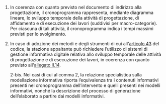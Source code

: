 1. In coerenza con quanto previsto nel documento di indirizzo alla progettazione, il cronoprogramma rappresenta, mediante diagramma lineare, lo sviluppo temporale della attività di progettazione, di affidamento e di esecuzione dei lavori (suddivisi per macro-categorie). Per ciascuna di tali attività, il cronoprogramma indica i tempi massimi previsti per lo svolgimento.

2. In caso di adozione dei metodi e degli strumenti di cui all'[articolo 43](/index.html?article=articolo-43&version=2) del codice, la stazione appaltante può richiedere l’utilizzo di sistemi di gestione informativa digitale relativa allo sviluppo temporale delle attività di progettazione e di esecuzione dei lavori, in coerenza con quanto previsto all'[allegato II.14](/index.html?section=attachment-2-14&version=2). 

   2-bis. Nei casi di cui al comma 2, la relazione specialistica sulla modellazione informativa riporta l’equivalenza tra i contenuti informativi presenti nel cronoprogramma dell’intervento e quelli presenti nei modelli informativi, nonché la descrizione del processo di generazione dell’elaborato a partire dai modelli informativi.